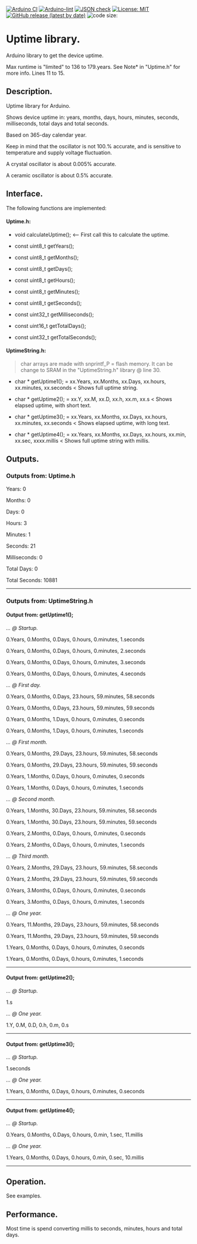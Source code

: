 [![Arduino CI](https://github.com/XbergCode/Uptime/workflows/Arduino%20CI/badge.svg)](https://github.com/marketplace/actions/arduino_ci)
[![Arduino-lint](https://github.com/XbergCode/Uptime/actions/workflows/arduino-lint.yml/badge.svg)](https://github.com/XbergCode/Uptime/actions/workflows/arduino-lint.yml)
[![JSON check](https://github.com/XbergCode/Uptime/actions/workflows/jsoncheck.yml/badge.svg)](https://github.com/XbergCode/Uptime/actions/workflows/jsoncheck.yml)
[![License: MIT](https://img.shields.io/github/license/XbergCode/Uptime.svg)](https://github.com/XbergCode/Uptime/blob/main/LICENSE)
[![GitHub release (latest by date)](https://img.shields.io/github/v/release/XbergCode/Uptime)](https://github.com/XbergCode/Uptime/releases)
![code size:](https://img.shields.io/github/languages/code-size/XbergCode/Uptime)


# Uptime library.
Arduino library to get the device uptime.

Max runtime is "limited" to 136 to 179.years. See Note* in "Uptime.h" for more info. Lines 11 to 15.


## Description.

Uptime library for Arduino. 

Shows device uptime in: years, months, days, hours, minutes, seconds, milliseconds, total days and total seconds.

Based on 365-day calendar year.

Keep in mind that the oscillator is not 100.% accurate, and is sensitive to temperature and supply voltage fluctuation.

A crystal oscillator is about 0.005% accurate.

A ceramic oscillator is about 0.5% accurate.


## Interface.

The following functions are implemented:

#### Uptime.h:

* void calculateUptime();  <-- First call this to calculate the uptime.

* const uint8_t  getYears();

* const uint8_t  getMonths();

* const uint8_t  getDays();

* const uint8_t  getHours();

* const uint8_t  getMinutes();

* const uint8_t  getSeconds();

* const uint32_t getMilliseconds();

* const uint16_t getTotalDays();

* const uint32_t getTotalSeconds();

#### UptimeString.h:

> char arrays are made with snprintf_P = flash memory. It can be change to SRAM in the "UptimeString.h" library @ line 30.

* char * getUptime1();  = xx.Years, xx.Months, xx.Days, xx.hours, xx.minutes, xx.seconds      < Shows full uptime string.

* char * getUptime2();  = xx.Y, xx.M, xx.D, xx.h, xx.m, xx.s              		                 < Shows elapsed uptime, with short text.

* char * getUptime3();  = xx.Years, xx.Months, xx.Days, xx.hours, xx.minutes, xx.seconds      < Shows elapsed uptime, with long text.

* char * getUptime4();  = xx.Years, xx.Months, xx.Days, xx.hours, xx.min, xx.sec, xxxx.millis < Shows full uptime string with millis.


## Outputs.

### Outputs from: Uptime.h

Years: 0

Months: 0

Days: 0

Hours: 3

Minutes: 1

Seconds: 21

Milliseconds: 0

Total Days: 0

Total Seconds: 10881

------------------------------------------------------------------------

### Outputs from: UptimeString.h

#### Output from: getUptime1();

*... @ Startup.*

0.Years, 0.Months, 0.Days, 0.hours, 0.minutes, 1.seconds

0.Years, 0.Months, 0.Days, 0.hours, 0.minutes, 2.seconds

0.Years, 0.Months, 0.Days, 0.hours, 0.minutes, 3.seconds

0.Years, 0.Months, 0.Days, 0.hours, 0.minutes, 4.seconds

*... @ First day.*

0.Years, 0.Months, 0.Days, 23.hours, 59.minutes, 58.seconds

0.Years, 0.Months, 0.Days, 23.hours, 59.minutes, 59.seconds

0.Years, 0.Months, 1.Days, 0.hours, 0.minutes, 0.seconds

0.Years, 0.Months, 1.Days, 0.hours, 0.minutes, 1.seconds

*... @ First month.*

0.Years, 0.Months, 29.Days, 23.hours, 59.minutes, 58.seconds

0.Years, 0.Months, 29.Days, 23.hours, 59.minutes, 59.seconds

0.Years, 1.Months, 0.Days, 0.hours, 0.minutes, 0.seconds

0.Years, 1.Months, 0.Days, 0.hours, 0.minutes, 1.seconds

*... @ Second month.*

0.Years, 1.Months, 30.Days, 23.hours, 59.minutes, 58.seconds

0.Years, 1.Months, 30.Days, 23.hours, 59.minutes, 59.seconds

0.Years, 2.Months, 0.Days, 0.hours, 0.minutes, 0.seconds

0.Years, 2.Months, 0.Days, 0.hours, 0.minutes, 1.seconds

*... @ Third month.*

0.Years, 2.Months, 29.Days, 23.hours, 59.minutes, 58.seconds

0.Years, 2.Months, 29.Days, 23.hours, 59.minutes, 59.seconds

0.Years, 3.Months, 0.Days, 0.hours, 0.minutes, 0.seconds

0.Years, 3.Months, 0.Days, 0.hours, 0.minutes, 1.seconds

*... @ One year.*

0.Years, 11.Months, 29.Days, 23.hours, 59.minutes, 58.seconds

0.Years, 11.Months, 29.Days, 23.hours, 59.minutes, 59.seconds

1.Years, 0.Months, 0.Days, 0.hours, 0.minutes, 0.seconds

1.Years, 0.Months, 0.Days, 0.hours, 0.minutes, 1.seconds

------------------------------------------------------------------------

#### Output from: getUptime2();

*... @ Startup.*

1.s

*... @ One year.*

1.Y, 0.M, 0.D, 0.h, 0.m, 0.s

------------------------------------------------------------------------

#### Output from: getUptime3();

*... @ Startup.*

1.seconds

*... @ One year.*

1.Years, 0.Months, 0.Days, 0.hours, 0.minutes, 0.seconds

------------------------------------------------------------------------

#### Output from: getUptime4();

*... @ Startup.*

0.Years, 0.Months, 0.Days, 0.hours, 0.min, 1.sec, 11.millis

*... @ One year.*

1.Years, 0.Months, 0.Days, 0.hours, 0.min, 0.sec, 10.millis

------------------------------------------------------------------------


## Operation.

See examples.


## Performance.

Most time is spend converting millis to seconds, minutes, hours and total days.
